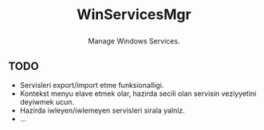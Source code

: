 # <p align="center">WinServicesMgr</p>
<p align="center">Manage Windows Services.</p>

## TODO
- Servisleri export/import etme funksionalligi.
- Kontekst menyu elave etmek olar, hazirda secili olan servisin veziyyetini deyiwmek ucun.
- Hazirda iwleyen/iwlemeyen servisleri sirala yalniz.
- ...
